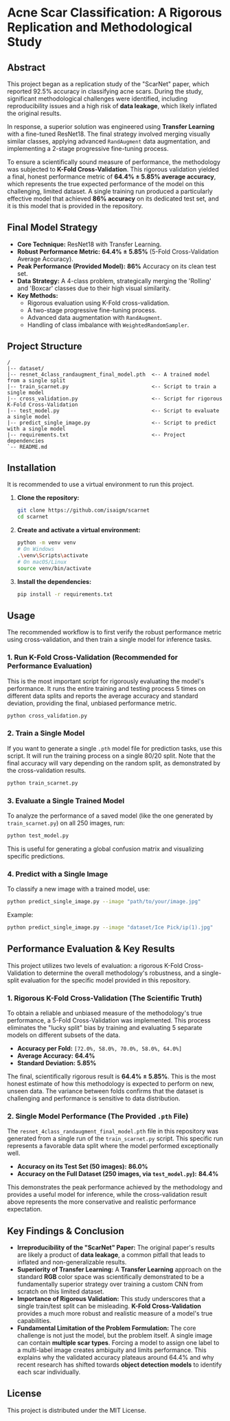 # Acne Scar Classification: A Rigorous Replication and Methodological Study

## Abstract

This project began as a replication study of the "ScarNet" paper, which reported 92.5% accuracy in classifying acne scars. During the study, significant methodological challenges were identified, including reproducibility issues and a high risk of **data leakage**, which likely inflated the original results.

In response, a superior solution was engineered using **Transfer Learning** with a fine-tuned ResNet18. The final strategy involved merging visually similar classes, applying advanced `RandAugment` data augmentation, and implementing a 2-stage progressive fine-tuning process.

To ensure a scientifically sound measure of performance, the methodology was subjected to **K-Fold Cross-Validation**. This rigorous validation yielded a final, honest performance metric of **64.4% ± 5.85% average accuracy**, which represents the true expected performance of the model on this challenging, limited dataset. A single training run produced a particularly effective model that achieved **86% accuracy** on its dedicated test set, and it is this model that is provided in the repository.

## Final Model Strategy

- **Core Technique:** ResNet18 with Transfer Learning.
- **Robust Performance Metric:** **64.4% ± 5.85%** (5-Fold Cross-Validation Average Accuracy).
- **Peak Performance (Provided Model):** **86%** Accuracy on its clean test set.
- **Data Strategy:** A 4-class problem, strategically merging the 'Rolling' and 'Boxcar' classes due to their high visual similarity.
- **Key Methods:**
  - Rigorous evaluation using K-Fold cross-validation.
  - A two-stage progressive fine-tuning process.
  - Advanced data augmentation with `RandAugment`.
  - Handling of class imbalance with `WeightedRandomSampler`.

## Project Structure

```
/
|-- dataset/
|-- resnet_4class_randaugment_final_model.pth  <-- A trained model from a single split
|-- train_scarnet.py                           <-- Script to train a single model
|-- cross_validation.py                        <-- Script for rigorous K-Fold Cross-Validation
|-- test_model.py                              <-- Script to evaluate a single model
|-- predict_single_image.py                    <-- Script to predict with a single model
|-- requirements.txt                           <-- Project dependencies
`-- README.md
```

## Installation

It is recommended to use a virtual environment to run this project.

1.  **Clone the repository:**
    ```bash
    git clone https://github.com/isaigm/scarnet
    cd scarnet
    ```

2.  **Create and activate a virtual environment:**
    ```bash
    python -m venv venv
    # On Windows
    .\venv\Scripts\activate
    # On macOS/Linux
    source venv/bin/activate
    ```

3.  **Install the dependencies:**
    ```bash
    pip install -r requirements.txt
    ```

## Usage

The recommended workflow is to first verify the robust performance metric using cross-validation, and then train a single model for inference tasks.

### 1. Run K-Fold Cross-Validation (Recommended for Performance Evaluation)

This is the most important script for rigorously evaluating the model's performance. It runs the entire training and testing process 5 times on different data splits and reports the average accuracy and standard deviation, providing the final, unbiased performance metric.

```bash
python cross_validation.py
```

### 2. Train a Single Model

If you want to generate a single `.pth` model file for prediction tasks, use this script. It will run the training process on a single 80/20 split. Note that the final accuracy will vary depending on the random split, as demonstrated by the cross-validation results.

```bash
python train_scarnet.py
```

### 3. Evaluate a Single Trained Model

To analyze the performance of a saved model (like the one generated by `train_scarnet.py`) on all 250 images, run:

```bash
python test_model.py
```
This is useful for generating a global confusion matrix and visualizing specific predictions.

### 4. Predict with a Single Image

To classify a new image with a trained model, use:

```bash
python predict_single_image.py --image "path/to/your/image.jpg"
```
Example:
```bash
python predict_single_image.py --image "dataset/Ice Pick/ip(1).jpg"
```

## Performance Evaluation & Key Results

This project utilizes two levels of evaluation: a rigorous K-Fold Cross-Validation to determine the overall methodology's robustness, and a single-split evaluation for the specific model provided in this repository.

### 1. Rigorous K-Fold Cross-Validation (The Scientific Truth)

To obtain a reliable and unbiased measure of the methodology's true performance, a 5-Fold Cross-Validation was implemented. This process eliminates the "lucky split" bias by training and evaluating 5 separate models on different subsets of the data.

-   **Accuracy per Fold:** `[72.0%, 58.0%, 70.0%, 58.0%, 64.0%]`
-   **Average Accuracy:** **64.4%**
-   **Standard Deviation:** **5.85%**

The final, scientifically rigorous result is **64.4% ± 5.85%**. This is the most honest estimate of how this methodology is expected to perform on new, unseen data. The variance between folds confirms that the dataset is challenging and performance is sensitive to data distribution.

### 2. Single Model Performance (The Provided `.pth` File)

The `resnet_4class_randaugment_final_model.pth` file in this repository was generated from a single run of the `train_scarnet.py` script. This specific run represents a favorable data split where the model performed exceptionally well.

-   **Accuracy on its Test Set (50 images):** **86.0%**
-   **Accuracy on the Full Dataset (250 images, via `test_model.py`):** **84.4%**

This demonstrates the peak performance achieved by the methodology and provides a useful model for inference, while the cross-validation result above represents the more conservative and realistic performance expectation.

## Key Findings & Conclusion

-   **Irreproducibility of the "ScarNet" Paper:** The original paper's results are likely a product of **data leakage**, a common pitfall that leads to inflated and non-generalizable results.
-   **Superiority of Transfer Learning:** A **Transfer Learning** approach on the standard **RGB** color space was scientifically demonstrated to be a fundamentally superior strategy over training a custom CNN from scratch on this limited dataset.
-   **Importance of Rigorous Validation:** This study underscores that a single train/test split can be misleading. **K-Fold Cross-Validation** provides a much more robust and realistic measure of a model's true capabilities.
-   **Fundamental Limitation of the Problem Formulation:** The core challenge is not just the model, but the problem itself. A single image can contain **multiple scar types**. Forcing a model to assign one label to a multi-label image creates ambiguity and limits performance. This explains why the validated accuracy plateaus around 64.4% and why recent research has shifted towards **object detection models** to identify each scar individually.

## License

This project is distributed under the MIT License.
